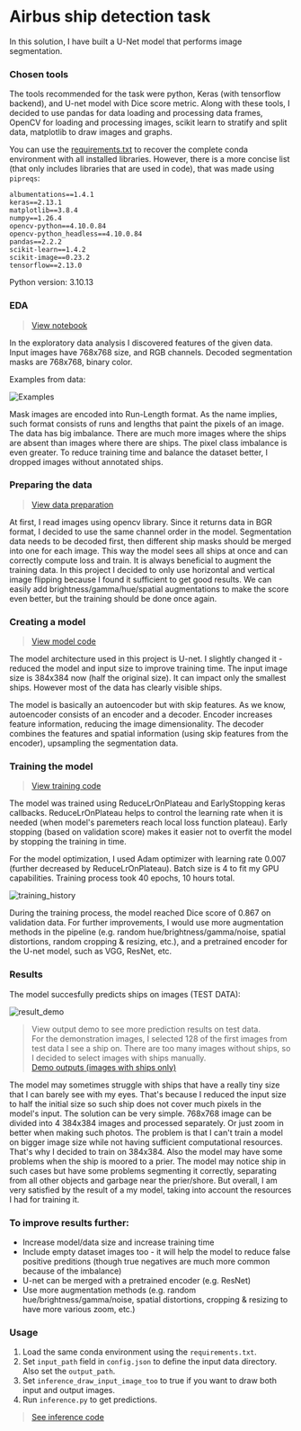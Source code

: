 # Airbus ship detection task

In this solution, I have built a U-Net model that performs image segmentation.

### Chosen tools
The tools recommended for the task were python, Keras (with tensorflow backend), and U-net model with Dice score metric.
Along with these tools, I decided to use pandas for data loading and processing data frames, OpenCV for loading and processing images, scikit learn to stratify and split data, matplotlib to draw images and graphs. 

You can use the [requirements.txt](requirements.txt) to recover the complete conda environment with all installed libraries. However, there is a more concise list (that only includes libraries that are used in code), that was made using `pipreqs`:
```pip
albumentations==1.4.1
keras==2.13.1
matplotlib==3.8.4
numpy==1.26.4
opencv-python==4.10.0.84
opencv-python_headless==4.10.0.84
pandas==2.2.2
scikit-learn==1.4.2
scikit-image==0.23.2
tensorflow==2.13.0
```
Python version: 3.10.13

### EDA
> [View notebook](EDA/EDA.ipynb)

In the exploratory data analysis I discovered features of the given data.
Input images have 768x768 size, and RGB channels. Decoded segmentation masks are 768x768, binary color.

Examples from data:

![Examples](https://github.com/YAGoOaR/Images/blob/main/PythonSegmentation/examples.png?raw=true)

Mask images are encoded into Run-Length format. As the name implies, such format consists of runs and lengths that paint the pixels of an image.
The data has big imbalance. There are much more images where the ships are absent than images where there are ships. The pixel class imbalance is even greater.
To reduce training time and balance the dataset better, I dropped images without annotated ships.

### Preparing the data
> [View data preparation](my_utils/data_preparation.py)

At first, I read images using opencv library. Since it returns data in BGR format, I decided to use the same channel order in the model.
Segmentation data needs to be decoded first, then different ship masks should be merged into one for each image. This way the model sees all ships at once and can correctly compute loss and train.
It is always beneficial to augment the training data. In this project I decided to only use horizontal and vertical image flipping because I found it sufficient to get good results. We can easily add brightness/gamma/hue/spatial augmentations to make the score even better, but the training should be done once again.

### Creating a model
> [View model code](my_model.py)

The model architecture used in this project is U-net. I slightly changed it - reduced the model and input size to improve training time.
The input image size is 384x384 now (half the original size). It can impact only the smallest ships. However most of the data has clearly visible ships.

The model is basically an autoencoder but with skip features.
As we know, autoencoder consists of an encoder and a decoder.
Encoder increases feature information, reducing the image dimensionality. 
The decoder combines the features and spatial information (using skip features from the encoder), upsampling the segmentation data.

### Training the model
> [View training code](training.py)

The model was trained using ReduceLrOnPlateau and EarlyStopping keras callbacks.
ReduceLrOnPlateau helps to control the learning rate when it is needed (when model's paremeters reach local loss function plateau).
Early stopping (based on validation score) makes it easier not to overfit the model by stopping the training in time. 

For the model optimization, I used Adam optimizer with learning rate 0.007 (further decreased by ReduceLrOnPlateau).
Batch size is 4 to fit my GPU capabilities.
Training process took 40 epochs, 10 hours total.

![training_history](https://github.com/YAGoOaR/Images/blob/main/PythonSegmentation/training_history.png?raw=true)

During the training process, the model reached Dice score of 0.867 on validation data. 
For further improvements, I would use more augmentation methods in the pipeline (e.g. random hue/brightness/gamma/noise, spatial distortions, random cropping & resizing, etc.), and a pretrained encoder for the U-net model, such as VGG, ResNet, etc.

### Results
The model succesfully predicts ships on images (TEST DATA):

![result_demo](https://github.com/YAGoOaR/Images/blob/main/PythonSegmentation/result_demo.png?raw=true)

> View output demo to see more prediction results on test data.<br>
> For the demonstration images, I selected 128 of the first images from test data I see a ship on.
> There are too many images without ships, so I decided to select images with ships manually. <br>
> [Demo outputs (images with ships only)](output_demo)

The model may sometimes struggle with ships that have a really tiny size that I can barely see with my eyes. That's because I reduced the input size to half the initial size so such ship does not cover much pixels in the model's input. The solution can be very simple. 768x768 image can be divided into 4 384x384 images and processed separately. Or just zoom in better when making such photos. The problem is that I can't train a model on bigger image size while not having sufficient computational resources. That's why I decided to train on 384x384.
Also the model may have some problems when the ship is moored to a prier. The model may notice ship in such cases but have some problems segmenting it correctly, separating from all other objects and garbage near the prier/shore.
But overall, I am very satisfied by the result of a my model, taking into account the resources I had for training it.

### To improve results further:
- Increase model/data size and increase training time
- Include empty dataset images too - it will help the model to reduce false positive preditions (though true negatives are much more common because of the imbalance)
- U-net can be merged with a pretrained encoder (e.g. ResNet)
- Use more augmentation methods (e.g. random hue/brightness/gamma/noise, spatial distortions, cropping & resizing to have more various zoom, etc.)

### Usage
1. Load the same conda environment using the `requirements.txt`.
2. Set `input_path` field in `config.json` to define the input data directory. Also set the `output_path`.
3. Set `inference_draw_input_image_too` to true if you want to draw both input and output images.
4. Run `inference.py` to get predictions.

> [See inference code](inference.py)

